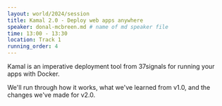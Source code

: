 ```yaml
---
layout: world/2024/session
title: Kamal 2.0 - Deploy web apps anywhere
speaker: donal-mcbreen.md # name of md speaker file
time: 13:00 - 13:30
location: Track 1
running_order: 4
---
```


Kamal is an imperative deployment tool from 37signals for running your apps with Docker.

We'll run through how it works, what we've learned from v1.0, and the changes we've made for v2.0.
